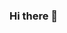 ### Hi there 👋

<!--
**RachidaBf/RachidaBf** is a ✨ _special_ ✨ repository because its `README.md` (this file) appears on your GitHub profile.






